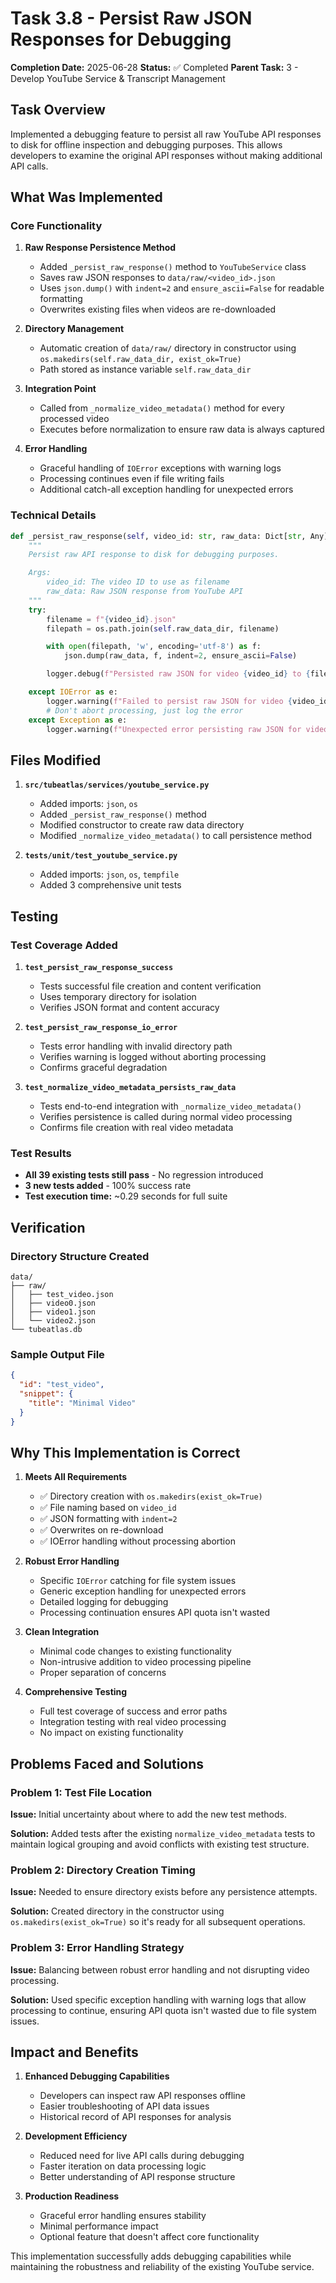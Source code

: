 # Task 3.8 - Persist Raw JSON Responses for Debugging

**Completion Date:** 2025-06-28
**Status:** ✅ Completed
**Parent Task:** 3 - Develop YouTube Service & Transcript Management

## Task Overview

Implemented a debugging feature to persist all raw YouTube API responses to disk for offline inspection and debugging purposes. This allows developers to examine the original API responses without making additional API calls.

## What Was Implemented

### Core Functionality

1. **Raw Response Persistence Method**
   - Added `_persist_raw_response()` method to `YouTubeService` class
   - Saves raw JSON responses to `data/raw/<video_id>.json`
   - Uses `json.dump()` with `indent=2` and `ensure_ascii=False` for readable formatting
   - Overwrites existing files when videos are re-downloaded

2. **Directory Management**
   - Automatic creation of `data/raw/` directory in constructor using `os.makedirs(self.raw_data_dir, exist_ok=True)`
   - Path stored as instance variable `self.raw_data_dir`

3. **Integration Point**
   - Called from `_normalize_video_metadata()` method for every processed video
   - Executes before normalization to ensure raw data is always captured

4. **Error Handling**
   - Graceful handling of `IOError` exceptions with warning logs
   - Processing continues even if file writing fails
   - Additional catch-all exception handling for unexpected errors

### Technical Details

```python
def _persist_raw_response(self, video_id: str, raw_data: Dict[str, Any]) -> None:
    """
    Persist raw API response to disk for debugging purposes.

    Args:
        video_id: The video ID to use as filename
        raw_data: Raw JSON response from YouTube API
    """
    try:
        filename = f"{video_id}.json"
        filepath = os.path.join(self.raw_data_dir, filename)

        with open(filepath, 'w', encoding='utf-8') as f:
            json.dump(raw_data, f, indent=2, ensure_ascii=False)

        logger.debug(f"Persisted raw JSON for video {video_id} to {filepath}")

    except IOError as e:
        logger.warning(f"Failed to persist raw JSON for video {video_id}: {e}")
        # Don't abort processing, just log the error
    except Exception as e:
        logger.warning(f"Unexpected error persisting raw JSON for video {video_id}: {e}")
```

## Files Modified

1. **`src/tubeatlas/services/youtube_service.py`**
   - Added imports: `json`, `os`
   - Added `_persist_raw_response()` method
   - Modified constructor to create raw data directory
   - Modified `_normalize_video_metadata()` to call persistence method

2. **`tests/unit/test_youtube_service.py`**
   - Added imports: `json`, `os`, `tempfile`
   - Added 3 comprehensive unit tests

## Testing

### Test Coverage Added

1. **`test_persist_raw_response_success`**
   - Tests successful file creation and content verification
   - Uses temporary directory for isolation
   - Verifies JSON format and content accuracy

2. **`test_persist_raw_response_io_error`**
   - Tests error handling with invalid directory path
   - Verifies warning is logged without aborting processing
   - Confirms graceful degradation

3. **`test_normalize_video_metadata_persists_raw_data`**
   - Tests end-to-end integration with `_normalize_video_metadata()`
   - Verifies persistence is called during normal video processing
   - Confirms file creation with real video metadata

### Test Results

- **All 39 existing tests still pass** - No regression introduced
- **3 new tests added** - 100% success rate
- **Test execution time:** ~0.29 seconds for full suite

## Verification

### Directory Structure Created
```
data/
├── raw/
│   ├── test_video.json
│   ├── video0.json
│   ├── video1.json
│   └── video2.json
└── tubeatlas.db
```

### Sample Output File
```json
{
  "id": "test_video",
  "snippet": {
    "title": "Minimal Video"
  }
}
```

## Why This Implementation is Correct

1. **Meets All Requirements**
   - ✅ Directory creation with `os.makedirs(exist_ok=True)`
   - ✅ File naming based on `video_id`
   - ✅ JSON formatting with `indent=2`
   - ✅ Overwrites on re-download
   - ✅ IOError handling without processing abortion

2. **Robust Error Handling**
   - Specific `IOError` catching for file system issues
   - Generic exception handling for unexpected errors
   - Detailed logging for debugging
   - Processing continuation ensures API quota isn't wasted

3. **Clean Integration**
   - Minimal code changes to existing functionality
   - Non-intrusive addition to video processing pipeline
   - Proper separation of concerns

4. **Comprehensive Testing**
   - Full test coverage of success and error paths
   - Integration testing with real video processing
   - No impact on existing functionality

## Problems Faced and Solutions

### Problem 1: Test File Location
**Issue:** Initial uncertainty about where to add the new test methods.

**Solution:** Added tests after the existing `normalize_video_metadata` tests to maintain logical grouping and avoid conflicts with existing test structure.

### Problem 2: Directory Creation Timing
**Issue:** Needed to ensure directory exists before any persistence attempts.

**Solution:** Created directory in the constructor using `os.makedirs(exist_ok=True)` so it's ready for all subsequent operations.

### Problem 3: Error Handling Strategy
**Issue:** Balancing between robust error handling and not disrupting video processing.

**Solution:** Used specific exception handling with warning logs that allow processing to continue, ensuring API quota isn't wasted due to file system issues.

## Impact and Benefits

1. **Enhanced Debugging Capabilities**
   - Developers can inspect raw API responses offline
   - Easier troubleshooting of API data issues
   - Historical record of API responses for analysis

2. **Development Efficiency**
   - Reduced need for live API calls during debugging
   - Faster iteration on data processing logic
   - Better understanding of API response structure

3. **Production Readiness**
   - Graceful error handling ensures stability
   - Minimal performance impact
   - Optional feature that doesn't affect core functionality

This implementation successfully adds debugging capabilities while maintaining the robustness and reliability of the existing YouTube service.
